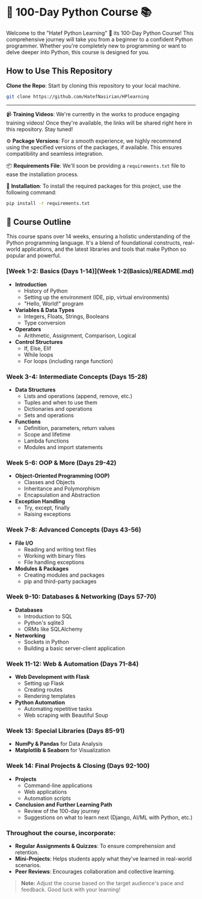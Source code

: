 # 🐍 100-Day Python Course 📚

Welcome to the "Hatef Python Learning" 🚀
its 100-Day Python Course! This comprehensive journey will take you from a beginner to a confident Python programmer.
Whether you're completely new to programming or want to delve deeper into Python, this course is designed for you.

## How to Use This Repository

**Clone the Repo**: Start by cloning this repository to your local machine.

```bash
git clone https://github.com/HatefNasirian/HPlearning
```

---
📹 **Training Videos**: We're currently in the works to produce engaging training videos! Once they're available, the
links will be shared right here in this repository. Stay tuned!

⚙️ **Package Versions**: For a smooth experience, we highly recommend using the specified versions of the packages, if
available. This ensures compatibility and seamless integration.

📦 **Requirements File**: We'll soon be providing a `requirements.txt` file to ease the installation process.

🔧 **Installation**:
To install the required packages for this project, use the following command:

```bash
pip install -r requirements.txt
```

## 📅 Course Outline

This course spans over 14 weeks, ensuring a holistic understanding of the Python programming language. It's a blend of
foundational constructs, real-world applications, and the latest libraries and tools that make Python so popular and
powerful.

### [Week 1-2: Basics (Days 1-14)](Week 1-2(Basics)/README.md)

- **Introduction**
    - History of Python
    - Setting up the environment (IDE, pip, virtual environments)
    - "Hello, World!" program
- **Variables & Data Types**
    - Integers, Floats, Strings, Booleans
    - Type conversion
- **Operators**
    - Arithmetic, Assignment, Comparison, Logical
- **Control Structures**
    - If, Else, Elif
    - While loops
    - For loops (including range function)

### Week 3-4: Intermediate Concepts (Days 15-28)

- **Data Structures**
    - Lists and operations (append, remove, etc.)
    - Tuples and when to use them
    - Dictionaries and operations
    - Sets and operations
- **Functions**
    - Definition, parameters, return values
    - Scope and lifetime
    - Lambda functions
    - Modules and import statements

### Week 5-6: OOP & More (Days 29-42)

- **Object-Oriented Programming (OOP)**
    - Classes and Objects
    - Inheritance and Polymorphism
    - Encapsulation and Abstraction
- **Exception Handling**
    - Try, except, finally
    - Raising exceptions

### Week 7-8: Advanced Concepts (Days 43-56)

- **File I/O**
    - Reading and writing text files
    - Working with binary files
    - File handling exceptions
- **Modules & Packages**
    - Creating modules and packages
    - pip and third-party packages

### Week 9-10: Databases & Networking (Days 57-70)

- **Databases**
    - Introduction to SQL
    - Python's sqlite3
    - ORMs like SQLAlchemy
- **Networking**
    - Sockets in Python
    - Building a basic server-client application

### Week 11-12: Web & Automation (Days 71-84)

- **Web Development with Flask**
    - Setting up Flask
    - Creating routes
    - Rendering templates
- **Python Automation**
    - Automating repetitive tasks
    - Web scraping with Beautiful Soup

### Week 13: Special Libraries (Days 85-91)

- **NumPy & Pandas** for Data Analysis
- **Matplotlib & Seaborn** for Visualization

### Week 14: Final Projects & Closing (Days 92-100)

- **Projects**
    - Command-line applications
    - Web applications
    - Automation scripts
- **Conclusion and Further Learning Path**
    - Review of the 100-day journey
    - Suggestions on what to learn next (Django, AI/ML with Python, etc.)

### Throughout the course, incorporate:

- **Regular Assignments & Quizzes**: To ensure comprehension and retention.
- **Mini-Projects**: Helps students apply what they've learned in real-world scenarios.
- **Peer Reviews**: Encourages collaboration and collective learning.

> **Note:** Adjust the course based on the target audience's pace and feedback. Good luck with your learning!
